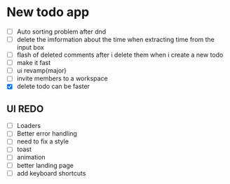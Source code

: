# New todo app
- [ ] Auto sorting problem after dnd
- [ ] delete the imformation about the time when extracting time from the input box
- [ ] flash of deleted comments after i delete them when i create a new todo
- [ ] make it fast
- [ ] ui revamp(major)
- [ ] invite members to a workspace
- [x] delete todo can be faster

## UI REDO

- [ ] Loaders
- [ ] Better error handling
- [ ] need to fix a style
- [ ] toast
- [ ] animation 
- [ ] better landing page
- [ ] add keyboard shortcuts
